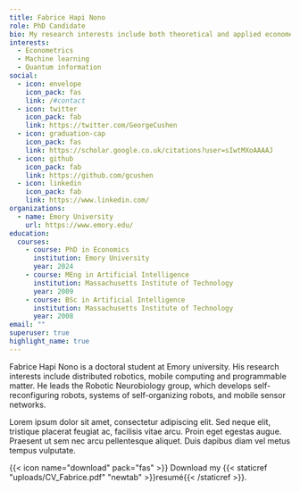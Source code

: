 ```yaml
---
title: Fabrice Hapi Nono
role: PhD Candidate
bio: My research interests include both theoretical and applied econometrics, machine learning and quantum information. I have a preference for development economics, economic history, political and institutional economics.
interests:
  - Econometrics
  - Machine learning
  - Quantum information
social:
  - icon: envelope
    icon_pack: fas
    link: /#contact
  - icon: twitter
    icon_pack: fab
    link: https://twitter.com/GeorgeCushen
  - icon: graduation-cap
    icon_pack: fas
    link: https://scholar.google.co.uk/citations?user=sIwtMXoAAAAJ
  - icon: github
    icon_pack: fab
    link: https://github.com/gcushen
  - icon: linkedin
    icon_pack: fab
    link: https://www.linkedin.com/
organizations:
  - name: Emory University
    url: https://www.emory.edu/
education:
  courses:
    - course: PhD in Economics
      institution: Emory University
      year: 2024
    - course: MEng in Artificial Intelligence
      institution: Massachusetts Institute of Technology
      year: 2009
    - course: BSc in Artificial Intelligence
      institution: Massachusetts Institute of Technology
      year: 2008
email: ""
superuser: true
highlight_name: true
---
```


Fabrice Hapi Nono is a doctoral student at Emory university. His research interests include distributed robotics, mobile computing and programmable matter. He leads the Robotic Neurobiology group, which develops self-reconfiguring robots, systems of self-organizing robots, and mobile sensor networks.

Lorem ipsum dolor sit amet, consectetur adipiscing elit. Sed neque elit, tristique placerat feugiat ac, facilisis vitae arcu. Proin eget egestas augue. Praesent ut sem nec arcu pellentesque aliquet. Duis dapibus diam vel metus tempus vulputate.

{{< icon name="download" pack="fas" >}} Download my {{< staticref "uploads/CV_Fabrice.pdf" "newtab" >}}resumé{{< /staticref >}}.
